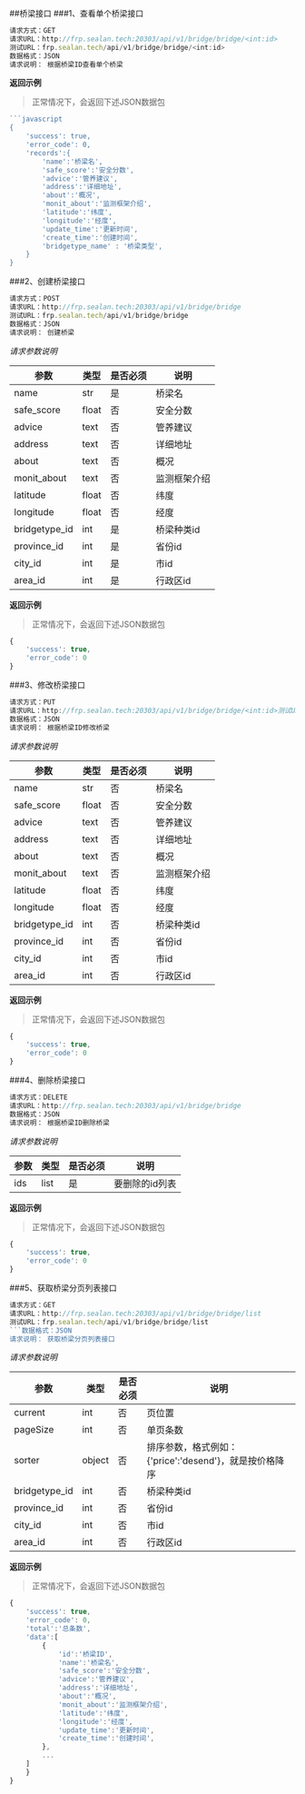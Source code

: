 ##桥梁接口
###1、查看单个桥梁接口
```javascript
请求方式：GET
请求URL：http://frp.sealan.tech:20303/api/v1/bridge/bridge/<int:id>
测试URL：frp.sealan.tech/api/v1/bridge/bridge/<int:id>
数据格式：JSON
请求说明： 根据桥梁ID查看单个桥梁
```
**返回示例**
> 正常情况下，会返回下述JSON数据包
```javascript
```javascript
{
	'success': true,
	'error_code': 0,
	'records':{
		'name':'桥梁名',
		'safe_score':'安全分数',
		'advice':'管养建议',
		'address':'详细地址',
		'about':'概况',
		'monit_about':'监测框架介绍',
		'latitude':'纬度',
		'longitude':'经度',
		'update_time':'更新时间',
		'create_time':'创建时间',
		'bridgetype_name' : '桥梁类型',
	}
}
```
###2、创建桥梁接口
```javascript
请求方式：POST
请求URL：http://frp.sealan.tech:20303/api/v1/bridge/bridge
测试URL：frp.sealan.tech/api/v1/bridge/bridge
数据格式：JSON
请求说明： 创建桥梁
```
*请求参数说明*

| 参数  | 类型   | 是否必须 | 说明        |
| ----- | ------ | -------- | ----------- |
|name|str|是|桥梁名|
|safe_score|float|否|安全分数|
|advice|text|否|管养建议|
|address|text|否|详细地址|
|about|text|否|概况|
|monit_about|text|否|监测框架介绍|
|latitude|float|否|纬度|
|longitude|float|否|经度|
|bridgetype_id|int|是|桥梁种类id|
|province_id|int|是|省份id|
|city_id|int|是|市id|
|area_id|int|是|行政区id|

**返回示例**
> 正常情况下，会返回下述JSON数据包
```javascript
{
	'success': true,
	'error_code': 0
}
```
###3、修改桥梁接口
```javascript
请求方式：PUT
请求URL：http://frp.sealan.tech:20303/api/v1/bridge/bridge/<int:id>测试URL：frp.sealan.tech/api/v1/bridge/bridge/<int:id>
数据格式：JSON
请求说明： 根据桥梁ID修改桥梁
```
*请求参数说明*

| 参数  | 类型   | 是否必须 | 说明        |
| ----- | ------ | -------- | ----------- |
|name|str|否|桥梁名|
|safe_score|float|否|安全分数|
|advice|text|否|管养建议|
|address|text|否|详细地址|
|about|text|否|概况|
|monit_about|text|否|监测框架介绍|
|latitude|float|否|纬度|
|longitude|float|否|经度|
|bridgetype_id|int|否|桥梁种类id|
|province_id|int|否|省份id|
|city_id|int|否|市id|
|area_id|int|否|行政区id|

**返回示例**
> 正常情况下，会返回下述JSON数据包
```javascript
{
	'success': true,
	'error_code': 0
}
```
###4、删除桥梁接口
```javascript
请求方式：DELETE
请求URL：http://frp.sealan.tech:20303/api/v1/bridge/bridge
数据格式：JSON
请求说明： 根据桥梁ID删除桥梁
```
*请求参数说明*

| 参数  | 类型   | 是否必须 | 说明        |
| ----- | ------ | -------- | ----------- |
|ids|list|是|要删除的id列表|
**返回示例**
> 正常情况下，会返回下述JSON数据包
```javascript
{
	'success': true,
	'error_code': 0
}
```
###5、获取桥梁分页列表接口
```javascript
请求方式：GET
请求URL：http://frp.sealan.tech:20303/api/v1/bridge/bridge/list
测试URL：frp.sealan.tech/api/v1/bridge/bridge/list
```数据格式：JSON
请求说明： 获取桥梁分页列表接口
```
*请求参数说明*

| 参数  | 类型   | 是否必须 | 说明        |
| ----- | ------ | -------- | ----------- |
|current|int|否|页位置|
|pageSize|int|否|单页条数|
|sorter|object|否|排序参数，格式例如：{'price':'desend'}，就是按价格降序|
|bridgetype_id|int|否|桥梁种类id|
|province_id|int|否|省份id|
|city_id|int|否|市id|
|area_id|int|否|行政区id|

**返回示例**
> 正常情况下，会返回下述JSON数据包
```javascript
{
	'success': true,
	'error_code': 0,
	'total':'总条数',
	'data':[
		{
			'id':'桥梁ID',
			'name':'桥梁名',
			'safe_score':'安全分数',
			'advice':'管养建议',
			'address':'详细地址',
			'about':'概况',
			'monit_about':'监测框架介绍',
			'latitude':'纬度',
			'longitude':'经度',
			'update_time':'更新时间',
			'create_time':'创建时间',
		},
		...
	]
	}
}
```
